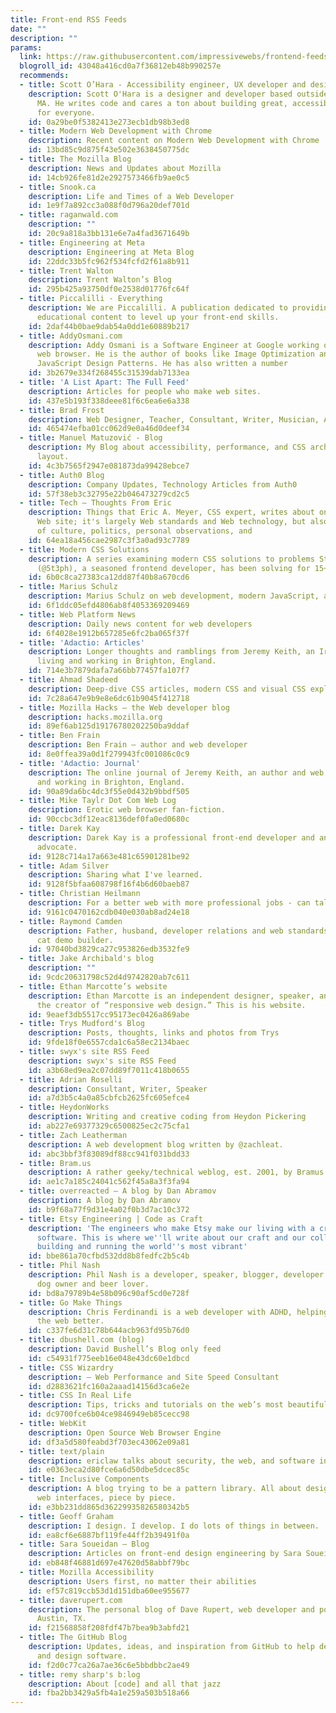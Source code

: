 ```yaml
---
title: Front-end RSS Feeds
date: ""
description: ""
params:
  link: https://raw.githubusercontent.com/impressivewebs/frontend-feeds/refs/heads/master/frontend-feeds.opml
  blogroll_id: 43048a416cd0a7f36812eb48b990257e
  recommends:
  - title: Scott O’Hara - Accessibility engineer, UX developer and designer
    description: Scott O'Hara is a designer and developer based outside of Boston
      MA. He writes code and cares a ton about building great, accessible user experiences
      for everyone.
    id: 0a29be0f5382413e273ecb1db98b3ed8
  - title: Modern Web Development with Chrome
    description: Recent content on Modern Web Development with Chrome
    id: 13bd85c9d875f43e502e3638450775dc
  - title: The Mozilla Blog
    description: News and Updates about Mozilla
    id: 14cb926fe81d2e2927573466fb9ae0c5
  - title: Snook.ca
    description: Life and Times of a Web Developer
    id: 1e9f7a892cc3a088f0d796a20def701d
  - title: raganwald.com
    description: ""
    id: 20c9a818a3bb131e6e7a4fad3671649b
  - title: Engineering at Meta
    description: Engineering at Meta Blog
    id: 22ddc33b5fc962f534fcfd2f61a8b911
  - title: Trent Walton
    description: Trent Walton’s Blog
    id: 295b425a93750df0e2538d01776fc64f
  - title: Piccalilli - Everything
    description: We are Piccalilli. A publication dedicated to providing high quality
      educational content to level up your front-end skills.
    id: 2daf44b0bae9dab54a0dd1e60889b217
  - title: AddyOsmani.com
    description: Addy Osmani is a Software Engineer at Google working on the Chrome
      web browser. He is the author of books like Image Optimization and Learning
      JavaScript Design Patterns. He has also written a number
    id: 3b2679e334f268455c31539dab7133ea
  - title: 'A List Apart: The Full Feed'
    description: Articles for people who make web sites.
    id: 437e5b193f338deee81f6c6ea6e6a338
  - title: Brad Frost
    description: Web Designer, Teacher, Consultant, Writer, Musician, Artist
    id: 465474efba01cc062d9e0a46d0deef34
  - title: Manuel Matuzović - Blog
    description: My Blog about accessibility, performance, and CSS architecture and
      layout.
    id: 4c3b7565f2947e081873da99428ebce7
  - title: Auth0 Blog
    description: Company Updates, Technology Articles from Auth0
    id: 57f38eb3c32795e22b046473279cd2c5
  - title: Tech – Thoughts From Eric
    description: Things that Eric A. Meyer, CSS expert, writes about on his personal
      Web site; it's largely Web standards and Web technology, but also various bits
      of culture, politics, personal observations, and
    id: 64ea18a456cae2987c3f3a0ad93c7789
  - title: Modern CSS Solutions
    description: A series examining modern CSS solutions to problems Stephanie Eckles
      (@5t3ph), a seasoned frontend developer, has been solving for 15+ years.
    id: 6b0c8ca27383ca12dd87f40b8a670cd6
  - title: Marius Schulz
    description: Marius Schulz on web development, modern JavaScript, and TypeScript.
    id: 6f1ddc05efd4806ab8f4053369209469
  - title: Web Platform News
    description: Daily news content for web developers
    id: 6f4028e1912b657285e6fc2ba065f37f
  - title: 'Adactio: Articles'
    description: Longer thoughts and ramblings from Jeremy Keith, an Irish web developer
      living and working in Brighton, England.
    id: 714e3b7879dafa7a66bb77457fa107f7
  - title: Ahmad Shadeed
    description: Deep-dive CSS articles, modern CSS and visual CSS explanations.
    id: 7c28a647e9b9e8e6dc61b9045f412718
  - title: Mozilla Hacks – the Web developer blog
    description: hacks.mozilla.org
    id: 89ef6ab125d19176780202250ba9ddaf
  - title: Ben Frain
    description: Ben Frain – author and web developer
    id: 8e0ffea39a0d1f279943fc001086c0c9
  - title: 'Adactio: Journal'
    description: The online journal of Jeremy Keith, an author and web developer living
      and working in Brighton, England.
    id: 90a89da6bc4dc3f55e0d432b9bbdf505
  - title: Mike Taylr Dot Com Web Log
    description: Erotic web browser fan-fiction.
    id: 90ccbc3df12eac8136def0fa0ed0680c
  - title: Darek Kay
    description: Darek Kay is a professional front-end developer and an accessibility
      advocate.
    id: 9128c714a17a663e481c65901281be92
  - title: Adam Silver
    description: Sharing what I've learned.
    id: 9128f5bfaa608798f16f4b6d60baeb87
  - title: Christian Heilmann
    description: For a better web with more professional jobs - can talk, will travel
    id: 9161c0470162cdb040e030ab8ad24e18
  - title: Raymond Camden
    description: Father, husband, developer relations and web standards expert, and
      cat demo builder.
    id: 97040bd3829ca27c953826edb3532fe9
  - title: Jake Archibald's blog
    description: ""
    id: 9cdc20631798c52d4d9742820ab7c611
  - title: Ethan Marcotte’s website
    description: Ethan Marcotte is an independent designer, speaker, and author, and
      the creator of “responsive web design.” This is his website.
    id: 9eaef3db5517cc95173ec0426a869abe
  - title: Trys Mudford's Blog
    description: Posts, thoughts, links and photos from Trys
    id: 9fde18f0e6557cda1c6a58ec2134baec
  - title: swyx's site RSS Feed
    description: swyx's site RSS Feed
    id: a3b68ed9ea2c07dd89f7011c418b0655
  - title: Adrian Roselli
    description: Consultant, Writer, Speaker
    id: a7d3b5c4a0a85cbfcb2625fc605efce4
  - title: HeydonWorks
    description: Writing and creative coding from Heydon Pickering
    id: ab227e69377329c6500825ec2c75cfa1
  - title: Zach Leatherman
    description: A web development blog written by @zachleat.
    id: abc3bbf3f83089df88cc941f031bdd33
  - title: Bram.us
    description: A rather geeky/technical weblog, est. 2001, by Bramus
    id: ae1c7a185c24041c562f45a8a3f3fa94
  - title: overreacted — A blog by Dan Abramov
    description: A blog by Dan Abramov
    id: b9f68a77f9d31e4a02f0b3d7ac10c372
  - title: Etsy Engineering | Code as Craft
    description: 'The engineers who make Etsy make our living with a craft we love:
      software. This is where we''ll write about our craft and our collective experience
      building and running the world''s most vibrant'
    id: bbe861a70cfbd532dd8b8fedfc2b5c4b
  - title: Phil Nash
    description: Phil Nash is a developer, speaker, blogger, developer advocate, sausage
      dog owner and beer lover.
    id: bd8a79789b4e58b096c90af5cd0e728f
  - title: Go Make Things
    description: Chris Ferdinandi is a web developer with ADHD, helping people build
      the web better.
    id: c337fe6d31c78b644acb963fd95b76d0
  - title: dbushell.com (blog)
    description: David Bushell’s Blog only feed
    id: c54931f775eeb16e048e43dc60e1dbcd
  - title: CSS Wizardry
    description: – Web Performance and Site Speed Consultant
    id: d2883621fc160a2aaad14156d3ca6e2e
  - title: CSS In Real Life
    description: Tips, tricks and tutorials on the web’s most beautiful language
    id: dc9700fce6b04ce9846949eb85cecc98
  - title: WebKit
    description: Open Source Web Browser Engine
    id: df3a5d580feabd3f703ec43062e09a81
  - title: text/plain
    description: ericlaw talks about security, the web, and software in general
    id: e0363eca2d80fce6a6d50dbe5dcec85c
  - title: Inclusive Components
    description: A blog trying to be a pattern library. All about designing inclusive
      web interfaces, piece by piece.
    id: e3bb231dd865d36229935826580342b5
  - title: Geoff Graham
    description: I design. I develop. I do lots of things in between.
    id: ea8cf6e6887bf119fe44ff2b39491f0a
  - title: Sara Soueidan – Blog
    description: Articles on front-end design engineering by Sara Soueidan
    id: eb848f46881d697e47620d58abbf79bc
  - title: Mozilla Accessibility
    description: Users first, no matter their abilities
    id: ef57c819ccb53d1d151dba60ee955677
  - title: daverupert.com
    description: The personal blog of Dave Rupert, web developer and podcaster from
      Austin, TX.
    id: f21568858f208fdf47b7bea9b3abfd21
  - title: The GitHub Blog
    description: Updates, ideas, and inspiration from GitHub to help developers build
      and design software.
    id: f2d0c77ca26a7ae36c6e5bbdbbc2ae49
  - title: remy sharp's b:log
    description: About [code] and all that jazz
    id: fba2bb3429a5fb4a1e259a503b518a66
---
```

